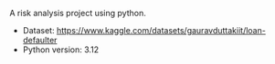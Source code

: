 A risk analysis project using python.
- Dataset: https://www.kaggle.com/datasets/gauravduttakiit/loan-defaulter
- Python version: 3.12
